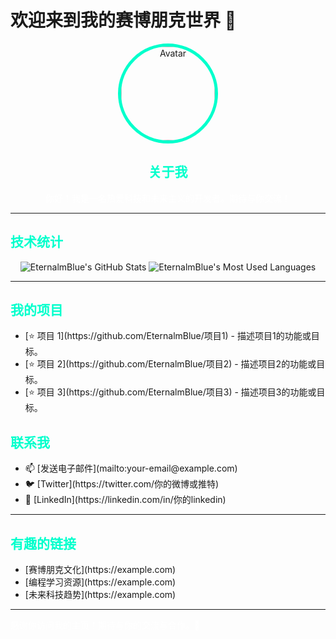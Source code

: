 # 欢迎来到我的赛博朋克世界 🌌

<p align="center">
    <a href="http://eternalblue.fun" target="_blank">
    <img src="http://eternalblue.fun/logo.jpg" alt="Avatar" width="150" 
         style="border-radius: 50%; border: 5px solid #00ffcc; transition: transform 0.3s;">
    </a>
</p>

<h2 align="center" style="color: #00ffcc;">关于我</h2>
<p align="center" style="color: #ffffff;">你好！我是一名热爱科技和未来主义的开发者。期待与你交流！</p>

---

<h2 style="color: #00ffcc;">技术统计</h2>

<p align="center">
<img src="https://github-readme-stats.vercel.app/api?username=EternalmBlue&show_icons=true&theme=radical" alt="EternalmBlue's GitHub Stats" />
<img src="https://github-readme-stats.vercel.app/api/top-langs/?username=EternalmBlue&layout=compact&theme=radical" alt="EternalmBlue's Most Used Languages" />
</p>

---

<h2 style="color: #00ffcc;">我的项目</h2>
<ul>
    <li>[⭐ 项目 1](https://github.com/EternalmBlue/项目1) - 描述项目1的功能或目标。</li>
    <li>[⭐ 项目 2](https://github.com/EternalmBlue/项目2) - 描述项目2的功能或目标。</li>
    <li>[⭐ 项目 3](https://github.com/EternalmBlue/项目3) - 描述项目3的功能或目标。</li>
</ul>

<h2 style="color: #00ffcc;">联系我</h2>
<ul>
    <li>📫 [发送电子邮件](mailto:your-email@example.com)</li>
    <li>🐦 [Twitter](https://twitter.com/你的微博或推特)</li>
    <li>💼 [LinkedIn](https://linkedin.com/in/你的linkedin)</li>
</ul>

---

<h2 style="color: #00ffcc;">有趣的链接</h2>
<ul>
    <li>[赛博朋克文化](https://example.com)</li>
    <li>[编程学习资源](https://example.com)</li>
    <li>[未来科技趋势](https://example.com)</li>
</ul>

---

<p style="color: #ffffff;">感谢你访问我的主页！期待与你的交流与合作。🚀</p>

<style>
    img:hover {
        transform: scale(1.1); /* 当鼠标悬停时略微放大图标 */
        transition: transform 0.3s; /* 平滑过渡效果 */
    }
</style>

